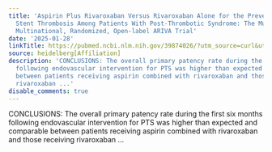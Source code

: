 ```yaml
---
title: 'Aspirin Plus Rivaroxaban Versus Rivaroxaban Alone for the Prevention of Venous
  Stent Thrombosis Among Patients With Post-Thrombotic Syndrome: The Multicenter,
  Multinational, Randomized, Open-label ARIVA Trial'
date: '2025-01-28'
linkTitle: https://pubmed.ncbi.nlm.nih.gov/39874026/?utm_source=curl&utm_medium=rss&utm_campaign=pubmed-2&utm_content=1FakS-2QOkCT8HsMOQP1bCRQ4YzyumYOmxmF0moLsQ3dFB1E9V&fc=20220326224207&ff=20250129170949&v=2.18.0.post9+e462414
source: heidelberg[Affiliation]
description: 'CONCLUSIONS: The overall primary patency rate during the first six months
  following endovascular intervention for PTS was higher than expected and comparable
  between patients receiving aspirin combined with rivaroxaban and those receiving
  rivaroxaban ...'
disable_comments: true
---
```

CONCLUSIONS: The overall primary patency rate during the first six months following endovascular intervention for PTS was higher than expected and comparable between patients receiving aspirin combined with rivaroxaban and those receiving rivaroxaban ...